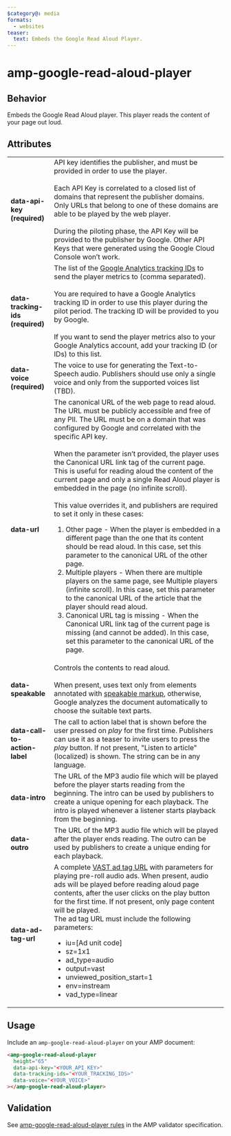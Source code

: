 ```yaml
---
$category@: media
formats:
  - websites
teaser:
  text: Embeds the Google Read Aloud Player.
---
```


# amp-google-read-aloud-player

## Behavior

Embeds the Google Read Aloud player. This player reads the content of your page out loud.

## Attributes

<table>
  <tr>
    <td width="20%"><strong>data-api-key (required)</strong></td>
    <td>API key identifies the publisher, and must be provided in order to use the player.
<br><br>
Each API Key is correlated to a closed list of domains that represent the publisher domains. Only
URLs that belong to one of these domains are able to be played by the web player.
<br><br>
During the piloting phase, the API Key will be provided to the publisher by Google. Other API Keys
that were generated using the Google Cloud Console won’t work.
</td>
  </tr>
    <tr>
    <td width="20%"><strong>data-tracking-ids (required)</strong></td>
    <td>The list of the <a href="https://support.google.com/analytics/answer/7372977">
Google Analytics tracking IDs</a> to send the player metrics to (comma separated).
<br><br>
You are required to have a Google Analytics tracking ID in order to use this player during the
pilot period. The tracking ID will be provided to you by Google.
<br><br>
If you want to send the player metrics also to your Google Analytics account, add your tracking ID 
(or IDs) to this list.
</td>
  </tr>
  <tr>
    <td width="20%"><strong>data-voice (required)</strong></td>
    <td>The voice to use for generating the Text-to-Speech audio. Publishers should use only
a single voice and only from the supported voices list (TBD).</td>
  </tr>
  <tr>
    <td width="20%"><strong>data-url</strong></td>
    <td>The canonical URL of the web page to read aloud. The URL must be publicly accessible and
free of any PII. The URL must be on a domain that was configured by Google and correlated with the
specific API key.
<br><br>
When the parameter isn’t provided, the player uses the Canonical URL link tag of the current page.
This is useful for reading aloud the content of the current page and only a single Read Aloud
player is embedded in the page (no infinite scroll).
<br><br>
This value overrides it, and publishers are required to set it only in these cases:
<ol>
  <li>Other page - When the player is embedded in a different page than the one that its content
should be read aloud. In this case, set this parameter to the canonical URL of the other page.</li>
  <li>Multiple players - When there are multiple players on the same page, see Multiple players
(infinite scroll). In this case, set this parameter to the canonical URL of the article that the
player should read aloud.</li>
  <li>Canonical URL tag is missing - When the Canonical URL link tag of the current page is missing
(and cannot be added). In this case, set this parameter to the canonical URL of the page.</td>
</li>
</ol>
  </tr>
  <tr>
    <td width="20%"><strong>data-speakable</strong></td>
    <td>Controls the contents to read aloud.
<br><br>
When present, uses text only from elements annotated with 
<a href="https://developers.google.com/search/docs/data-types/speakable">speakable markup</a>, otherwise, 
Google analyzes the document automatically to choose the suitable text parts.
  </tr>
  <tr>
    <td width="20%"><strong>data-call-to-action-label</strong></td>
    <td>The call to action label that is shown before the user pressed on <i>play</i> for the 
first time. Publishers can use it as a teaser to invite users to press the <i>play</i> button. 
If not present, "Listen to article" (localized) is shown. The string can be in any language.</td>
  </tr>
  <tr>
    <td width="20%"><strong>data-intro</strong></td>
    <td>The URL of the MP3 audio file which will be played before the player starts reading from 
the beginning. The intro can be used by publishers to create a unique opening for each playback. 
The intro is played whenever a listener starts playback from the beginning.</td>
  </tr>
  <tr>
    <td width="20%"><strong>data-outro</strong></td>
    <td>The URL of the MP3 audio file which will be played after the player ends reading. The 
outro can be used by publishers to create a unique ending for each playback.</td>
  </tr>
  <tr>
    <td width="20%"><strong>data-ad-tag-url</strong></td>
    <td>A complete <a href ="https://support.google.com/admanager/table/9749596">VAST ad tag URL</a> 
with parameters for playing pre-roll audio ads. When present, audio ads will be played before 
reading aloud page contents, after the user clicks on the play button for the first time. If not 
present, only page content will be played.<br/>
The ad tag URL must include the following parameters:

<ul>
  <li>iu=[Ad unit code]</li>
  <li>sz=1x1</li>
  <li>ad_type=audio</li>
  <li>output=vast</li>
  <li>unviewed_position_start=1</li>
  <li>env=instream</li>
  <li>vad_type=linear</li>
</ul></td>
  </tr>
</table>

## Usage

Include an `amp-google-read-aloud-player` on your AMP document:

```html
<amp-google-read-aloud-player
  height="65"
  data-api-key="<YOUR_API_KEY>"
  data-tracking-ids="<YOUR_TRACKING_IDS>"
  data-voice="<YOUR_VOICE>"
></amp-google-read-aloud-player>
```

## Validation

See [amp-google-read-aloud-player rules](https://github.com/ampproject/amphtml/blob/main/extensions/amp-google-read-aloud-player/validator-amp-google-read-aloud-player.protoascii)
in the AMP validator specification.
